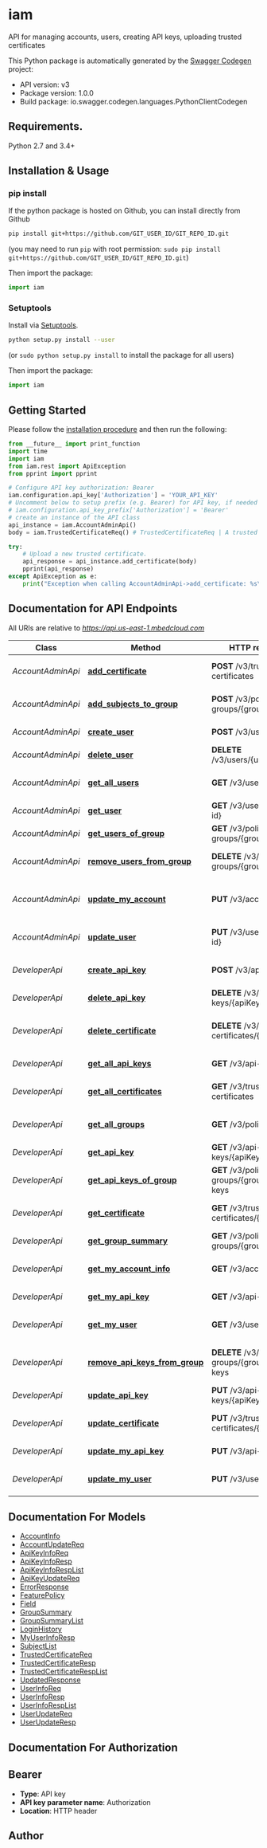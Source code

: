 # iam
API for managing accounts, users, creating API keys, uploading trusted certificates

This Python package is automatically generated by the [Swagger Codegen](https://github.com/swagger-api/swagger-codegen) project:

- API version: v3
- Package version: 1.0.0
- Build package: io.swagger.codegen.languages.PythonClientCodegen

## Requirements.

Python 2.7 and 3.4+

## Installation & Usage
### pip install

If the python package is hosted on Github, you can install directly from Github

```sh
pip install git+https://github.com/GIT_USER_ID/GIT_REPO_ID.git
```
(you may need to run `pip` with root permission: `sudo pip install git+https://github.com/GIT_USER_ID/GIT_REPO_ID.git`)

Then import the package:
```python
import iam 
```

### Setuptools

Install via [Setuptools](http://pypi.python.org/pypi/setuptools).

```sh
python setup.py install --user
```
(or `sudo python setup.py install` to install the package for all users)

Then import the package:
```python
import iam
```

## Getting Started

Please follow the [installation procedure](#installation--usage) and then run the following:

```python
from __future__ import print_function
import time
import iam
from iam.rest import ApiException
from pprint import pprint

# Configure API key authorization: Bearer
iam.configuration.api_key['Authorization'] = 'YOUR_API_KEY'
# Uncomment below to setup prefix (e.g. Bearer) for API key, if needed
# iam.configuration.api_key_prefix['Authorization'] = 'Bearer'
# create an instance of the API class
api_instance = iam.AccountAdminApi()
body = iam.TrustedCertificateReq() # TrustedCertificateReq | A trusted certificate object with attributes.

try:
    # Upload a new trusted certificate.
    api_response = api_instance.add_certificate(body)
    pprint(api_response)
except ApiException as e:
    print("Exception when calling AccountAdminApi->add_certificate: %s\n" % e)

```

## Documentation for API Endpoints

All URIs are relative to *https://api.us-east-1.mbedcloud.com*

Class | Method | HTTP request | Description
------------ | ------------- | ------------- | -------------
*AccountAdminApi* | [**add_certificate**](docs/AccountAdminApi.md#add_certificate) | **POST** /v3/trusted-certificates | Upload a new trusted certificate.
*AccountAdminApi* | [**add_subjects_to_group**](docs/AccountAdminApi.md#add_subjects_to_group) | **POST** /v3/policy-groups/{groupID} | Add members to a group.
*AccountAdminApi* | [**create_user**](docs/AccountAdminApi.md#create_user) | **POST** /v3/users | Create a new user.
*AccountAdminApi* | [**delete_user**](docs/AccountAdminApi.md#delete_user) | **DELETE** /v3/users/{user-id} | Delete a user.
*AccountAdminApi* | [**get_all_users**](docs/AccountAdminApi.md#get_all_users) | **GET** /v3/users | Get the details of all users.
*AccountAdminApi* | [**get_user**](docs/AccountAdminApi.md#get_user) | **GET** /v3/users/{user-id} | Details of a user.
*AccountAdminApi* | [**get_users_of_group**](docs/AccountAdminApi.md#get_users_of_group) | **GET** /v3/policy-groups/{groupID}/users | Get users of a group.
*AccountAdminApi* | [**remove_users_from_group**](docs/AccountAdminApi.md#remove_users_from_group) | **DELETE** /v3/policy-groups/{groupID}/users | Remove users from a group.
*AccountAdminApi* | [**update_my_account**](docs/AccountAdminApi.md#update_my_account) | **PUT** /v3/accounts/me | Updates attributes of the account.
*AccountAdminApi* | [**update_user**](docs/AccountAdminApi.md#update_user) | **PUT** /v3/users/{user-id} | Update user details.
*DeveloperApi* | [**create_api_key**](docs/DeveloperApi.md#create_api_key) | **POST** /v3/api-keys | Create a new API key.
*DeveloperApi* | [**delete_api_key**](docs/DeveloperApi.md#delete_api_key) | **DELETE** /v3/api-keys/{apiKey} | Delete API key.
*DeveloperApi* | [**delete_certificate**](docs/DeveloperApi.md#delete_certificate) | **DELETE** /v3/trusted-certificates/{cert-id} | Delete a trusted certificate by ID.
*DeveloperApi* | [**get_all_api_keys**](docs/DeveloperApi.md#get_all_api_keys) | **GET** /v3/api-keys | Get all API keys
*DeveloperApi* | [**get_all_certificates**](docs/DeveloperApi.md#get_all_certificates) | **GET** /v3/trusted-certificates | Get all trusted certificates.
*DeveloperApi* | [**get_all_groups**](docs/DeveloperApi.md#get_all_groups) | **GET** /v3/policy-groups | Get all group information.
*DeveloperApi* | [**get_api_key**](docs/DeveloperApi.md#get_api_key) | **GET** /v3/api-keys/{apiKey} | Get API key details.
*DeveloperApi* | [**get_api_keys_of_group**](docs/DeveloperApi.md#get_api_keys_of_group) | **GET** /v3/policy-groups/{groupID}/api-keys | Get the API keys of a group.
*DeveloperApi* | [**get_certificate**](docs/DeveloperApi.md#get_certificate) | **GET** /v3/trusted-certificates/{cert-id} | Get trusted certificate by ID.
*DeveloperApi* | [**get_group_summary**](docs/DeveloperApi.md#get_group_summary) | **GET** /v3/policy-groups/{groupID} | Get group information.
*DeveloperApi* | [**get_my_account_info**](docs/DeveloperApi.md#get_my_account_info) | **GET** /v3/accounts/me | Get account info.
*DeveloperApi* | [**get_my_api_key**](docs/DeveloperApi.md#get_my_api_key) | **GET** /v3/api-keys/me | Get API key details.
*DeveloperApi* | [**get_my_user**](docs/DeveloperApi.md#get_my_user) | **GET** /v3/users/me | Details of the current user.
*DeveloperApi* | [**remove_api_keys_from_group**](docs/DeveloperApi.md#remove_api_keys_from_group) | **DELETE** /v3/policy-groups/{groupID}/api-keys | Remove API keys from a group.
*DeveloperApi* | [**update_api_key**](docs/DeveloperApi.md#update_api_key) | **PUT** /v3/api-keys/{apiKey} | Update API key details.
*DeveloperApi* | [**update_certificate**](docs/DeveloperApi.md#update_certificate) | **PUT** /v3/trusted-certificates/{cert-id} | Update trusted certificate.
*DeveloperApi* | [**update_my_api_key**](docs/DeveloperApi.md#update_my_api_key) | **PUT** /v3/api-keys/me | Update API key details.
*DeveloperApi* | [**update_my_user**](docs/DeveloperApi.md#update_my_user) | **PUT** /v3/users/me | Update user details.


## Documentation For Models

 - [AccountInfo](docs/AccountInfo.md)
 - [AccountUpdateReq](docs/AccountUpdateReq.md)
 - [ApiKeyInfoReq](docs/ApiKeyInfoReq.md)
 - [ApiKeyInfoResp](docs/ApiKeyInfoResp.md)
 - [ApiKeyInfoRespList](docs/ApiKeyInfoRespList.md)
 - [ApiKeyUpdateReq](docs/ApiKeyUpdateReq.md)
 - [ErrorResponse](docs/ErrorResponse.md)
 - [FeaturePolicy](docs/FeaturePolicy.md)
 - [Field](docs/Field.md)
 - [GroupSummary](docs/GroupSummary.md)
 - [GroupSummaryList](docs/GroupSummaryList.md)
 - [LoginHistory](docs/LoginHistory.md)
 - [MyUserInfoResp](docs/MyUserInfoResp.md)
 - [SubjectList](docs/SubjectList.md)
 - [TrustedCertificateReq](docs/TrustedCertificateReq.md)
 - [TrustedCertificateResp](docs/TrustedCertificateResp.md)
 - [TrustedCertificateRespList](docs/TrustedCertificateRespList.md)
 - [UpdatedResponse](docs/UpdatedResponse.md)
 - [UserInfoReq](docs/UserInfoReq.md)
 - [UserInfoResp](docs/UserInfoResp.md)
 - [UserInfoRespList](docs/UserInfoRespList.md)
 - [UserUpdateReq](docs/UserUpdateReq.md)
 - [UserUpdateResp](docs/UserUpdateResp.md)


## Documentation For Authorization


## Bearer

- **Type**: API key
- **API key parameter name**: Authorization
- **Location**: HTTP header


## Author



